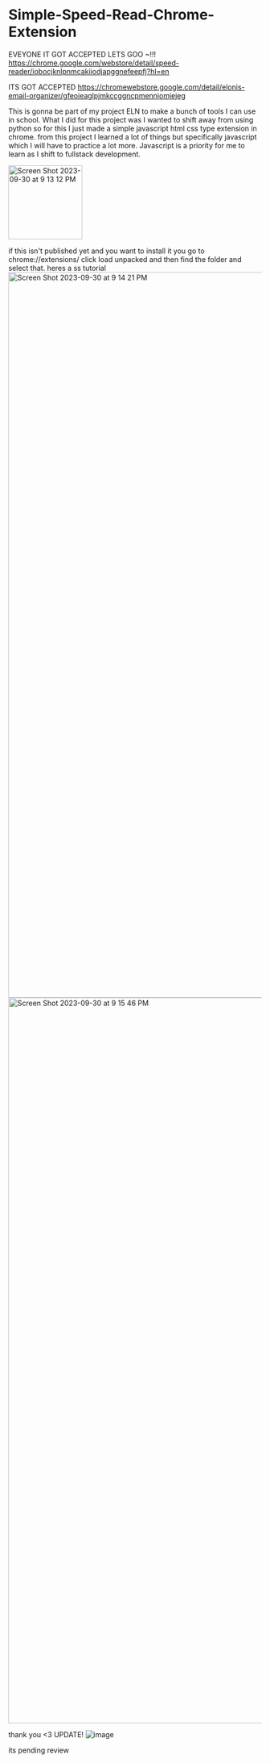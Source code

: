 # Simple-Speed-Read-Chrome-Extension

EVEYONE IT GOT ACCEPTED LETS GOO ~!!!
https://chrome.google.com/webstore/detail/speed-reader/iobocjknlpnmcakiiodjapggnefeepfj?hl=en

ITS GOT ACCEPTED
https://chromewebstore.google.com/detail/elonis-email-organizer/gfeoieaglpjmkccggncpmennjomjejeg

This is gonna be part of my project ELN to make a bunch of tools I can use in school. What I did for this project was I wanted to shift away from using python so for this I just made a simple javascript html css type extension in chrome. from this project I learned a lot of things but specifically javascript which I will have to practice a lot more. Javascript is a priority for me to learn as I shift to fullstack development.

<img width="147" alt="Screen Shot 2023-09-30 at 9 13 12 PM" src="https://github.com/EloniX-X/Simple-Speed-Read-Chrome-Extension/assets/62807180/091af880-ab1b-4bc5-8e56-cd1e7c621a55">

if this isn't published yet and you want to install it you go to chrome://extensions/ click load unpacked and then find the folder and select that.
heres a ss tutorial
<img width="1440" alt="Screen Shot 2023-09-30 at 9 14 21 PM" src="https://github.com/EloniX-X/Simple-Speed-Read-Chrome-Extension/assets/62807180/9a320f72-7aab-4121-b2fe-1d6b364d4547">
<img width="1440" alt="Screen Shot 2023-09-30 at 9 15 46 PM" src="https://github.com/EloniX-X/Simple-Speed-Read-Chrome-Extension/assets/62807180/7af18bd4-1a42-4fda-82c2-9513c4791fd7">

thank you <3
UPDATE!
![image](https://github.com/EloniX-X/Simple-Speed-Read-Chrome-Extension/assets/62807180/9fb1613b-0595-4719-aa98-6c7ee078c6d0)

its pending review
